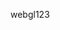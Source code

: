 <!--
 * @Description:
 * @Version: 2.0
 * @Author: yangsen
 * @Date: 2022-02-20 16:16:58
 * @LastEditors: yangsen
 * @LastEditTime: 2022-02-20 20:18:15
-->

webgl123

